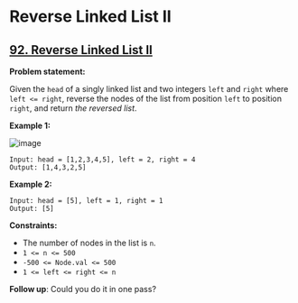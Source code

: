 # Reverse Linked List II

## [92. Reverse Linked List II](https://leetcode.com/problems/reverse-linked-list-ii/)

**Problem statement:**

Given the `head` of a singly linked list and two integers `left` and `right` where `left <= right`, reverse the nodes of the list from position `left` to position `right`, and return *the reversed list*.

**Example 1:**

![image](https://user-images.githubusercontent.com/20440403/180127381-dc7d219f-c1d9-44ee-93d4-e3878b983794.png)

```
Input: head = [1,2,3,4,5], left = 2, right = 4
Output: [1,4,3,2,5]
```

**Example 2:**

```
Input: head = [5], left = 1, right = 1
Output: [5]
```

**Constraints:**

* The number of nodes in the list is `n`.
* `1 <= n <= 500`
* `-500 <= Node.val <= 500`
* `1 <= left <= right <= n`

**Follow up**: Could you do it in one pass?
